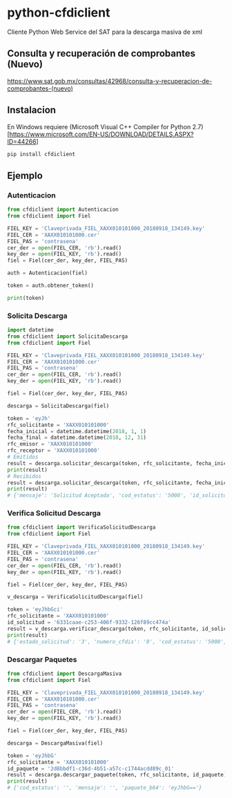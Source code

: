 # python-cfdiclient
Cliente Python Web Service del SAT para la descarga masiva de xml

## Consulta y recuperación de comprobantes (Nuevo)
https://www.sat.gob.mx/consultas/42968/consulta-y-recuperacion-de-comprobantes-(nuevo)

## Instalacion
En Windows requiere (Microsoft Visual C++ Compiler for Python 2.7)[https://www.microsoft.com/EN-US/DOWNLOAD/DETAILS.ASPX?ID=44266]
```bash
pip install cfdiclient
```

## Ejemplo
### Autenticacion
```python
from cfdiclient import Autenticacion
from cfdiclient import Fiel

FIEL_KEY = 'Claveprivada_FIEL_XAXX010101000_20180918_134149.key'
FIEL_CER = 'XAXX010101000.cer'
FIEL_PAS = 'contrasena'
cer_der = open(FIEL_CER, 'rb').read()
key_der = open(FIEL_KEY, 'rb').read() 
fiel = Fiel(cer_der, key_der, FIEL_PAS)

auth = Autenticacion(fiel)

token = auth.obtener_token()

print(token)
```
### Solicita Descarga
```python
import datetime
from cfdiclient import SolicitaDescarga
from cfdiclient import Fiel

FIEL_KEY = 'Claveprivada_FIEL_XAXX010101000_20180918_134149.key'
FIEL_CER = 'XAXX010101000.cer'
FIEL_PAS = 'contrasena'
cer_der = open(FIEL_CER, 'rb').read()
key_der = open(FIEL_KEY, 'rb').read()

fiel = Fiel(cer_der, key_der, FIEL_PAS)

descarga = SolicitaDescarga(fiel)

token = 'eyJh'
rfc_solicitante = 'XAXX010101000'
fecha_inicial = datetime.datetime(2018, 1, 1)
fecha_final = datetime.datetime(2018, 12, 31)
rfc_emisor = 'XAXX010101000'
rfc_receptor = 'XAXX010101000'
# Emitidos
result = descarga.solicitar_descarga(token, rfc_solicitante, fecha_inicial, fecha_final, rfc_emisor=rfc_emisor)
print(result)
# Recibidos
result = descarga.solicitar_descarga(token, rfc_solicitante, fecha_inicial, fecha_final, rfc_receptor=rfc_receptor)
print(result)
# {'mensaje': 'Solicitud Aceptada', 'cod_estatus': '5000', 'id_solicitud': 'be2a3e76-684f-416a-afdf-0f9378c346be'}
```

### Verifica Solicitud Descarga
```python
from cfdiclient import VerificaSolicitudDescarga
from cfdiclient import Fiel

FIEL_KEY = 'Claveprivada_FIEL_XAXX010101000_20180918_134149.key'
FIEL_CER = 'XAXX010101000.cer'
FIEL_PAS = 'contrasena'
cer_der = open(FIEL_CER, 'rb').read()
key_der = open(FIEL_KEY, 'rb').read()

fiel = Fiel(cer_der, key_der, FIEL_PAS)

v_descarga = VerificaSolicitudDescarga(fiel)

token = 'eyJhbGci'
rfc_solicitante = 'XAXX010101000'
id_solicitud = '6331caae-c253-406f-9332-126f89cc474a'
result = v_descarga.verificar_descarga(token, rfc_solicitante, id_solicitud)
print(result)
# {'estado_solicitud': '3', 'numero_cfdis': '8', 'cod_estatus': '5000', 'paquetes': ['a4897f62-a279-4f52-bc35-03bde4081627_01'], 'codigo_estado_solicitud': '5000', 'mensaje': 'Solicitud Aceptada'}
```

### Descargar Paquetes
```python
from cfdiclient import DescargaMasiva
from cfdiclient import Fiel

FIEL_KEY = 'Claveprivada_FIEL_XAXX010101000_20180918_134149.key'
FIEL_CER = 'XAXX010101000.cer'
FIEL_PAS = 'contrasena'
cer_der = open(FIEL_CER, 'rb').read()
key_der = open(FIEL_KEY, 'rb').read()

fiel = Fiel(cer_der, key_der, FIEL_PAS)

descarga = DescargaMasiva(fiel)

token = 'eyJhbG'
rfc_solicitante = 'XAXX010101000'
id_paquete = '2d8bbdf1-c36d-4b51-a57c-c1744acdd89c_01'
result = descarga.descargar_paquete(token, rfc_solicitante, id_paquete)
print(result)
# {'cod_estatus': '', 'mensaje': '', 'paquete_b64': 'eyJhbG=='}
```